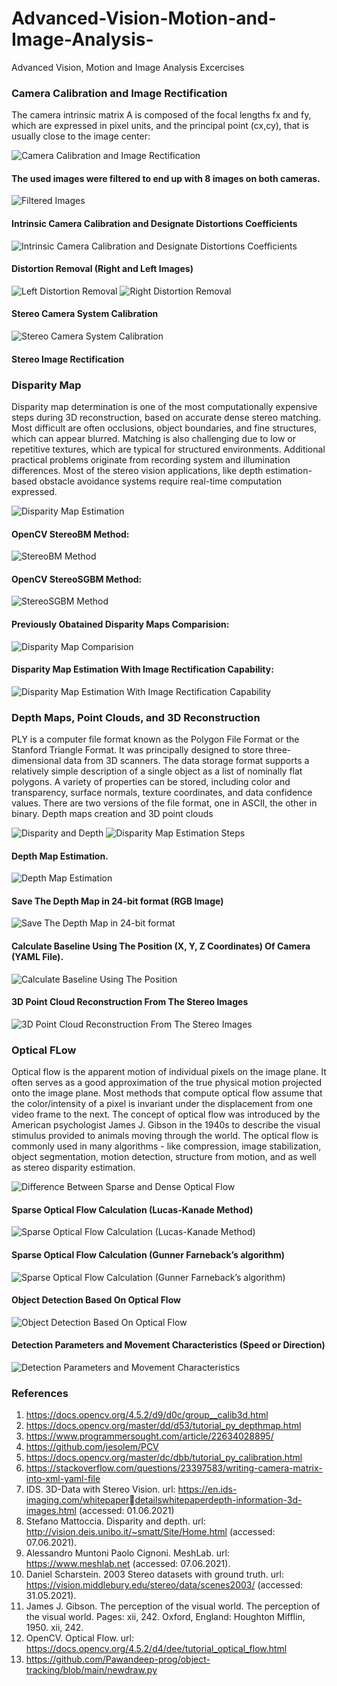 # Advanced-Vision-Motion-and-Image-Analysis-
Advanced Vision, Motion and Image  Analysis Excercises

### Camera Calibration and Image Rectification
The camera intrinsic matrix A is composed of the focal lengths fx and fy, which are expressed 
in pixel units, and the principal point (cx,cy), that is usually close to the image center: 

![Camera Calibration and Image Rectification](images/calibration_rectifiication_info.png)

#### The used images were filtered to end up with 8 images on both cameras.
![Filtered Images](images/filter_images.png)

#### Intrinsic Camera Calibration and  Designate Distortions Coefficients
![Intrinsic Camera Calibration and  Designate Distortions Coefficients](images/mtx_dist.png)

#### Distortion Removal (Right and Left Images)
![Left Distortion Removal](images/dr_left_inout.png)
![Right Distortion Removal](images/dr_right_inout.png)

#### Stereo Camera System Calibration
![Stereo Camera System Calibration](images/stereo_calibration.png)

#### Stereo Image Rectification


### Disparity Map 
Disparity map determination is one of the most computationally expensive steps during 3D 
reconstruction, based on accurate dense stereo matching. Most difficult are often occlusions, 
object boundaries, and fine structures, which can appear blurred. Matching is also 
challenging due to low or repetitive textures, which are typical for structured environments. 
Additional practical problems originate from recording system and illumination differences. 
Most of the stereo vision applications, like depth estimation-based obstacle avoidance 
systems require real-time computation expressed. 

![Disparity Map Estimation](images/disparity_info.png)

#### OpenCV StereoBM Method:
![StereoBM Method](images/stereoBM.png)

#### OpenCV StereoSGBM Method:
![StereoSGBM Method](images/StereoSGBM.png)

#### Previously Obatained Disparity Maps Comparision:
![Disparity Map Comparision](images/disparity_comparision.png)

#### Disparity Map Estimation With Image Rectification Capability:
![Disparity Map Estimation With Image Rectification Capability](images/estimation_rectification.png)


###  Depth Maps, Point Clouds, and 3D  Reconstruction
PLY is a computer file format known as the Polygon File Format or the Stanford Triangle 
Format. It was principally designed to store three-dimensional data from 3D scanners. The 
data storage format supports a relatively simple description of a single object as a list of 
nominally flat polygons. A variety of properties can be stored, including color and 
transparency, surface normals, texture coordinates, and data confidence values. There are 
two versions of the file format, one in ASCII, the other in binary. Depth maps creation and 3D point clouds 

 ![Disparity and Depth](images/disparity_depth.png)
 ![Disparity Map Estimation Steps](images/disparity_map_estimation_steps.png)

 #### Depth Map Estimation.
 ![Depth Map Estimation](images/disparity_map_estimation.png)

 #### Save The Depth Map in 24-bit format (RGB Image)
 ![Save The Depth Map in 24-bit format](images/save_depth_map.png)

 #### Calculate Baseline Using The Position (X, Y, Z Coordinates) Of Camera (YAML File).
 ![Calculate Baseline Using The Position](images/baseline_calc.png)

 #### 3D Point Cloud Reconstruction From The Stereo Images
 ![3D Point Cloud Reconstruction From The Stereo Images](images/3d_cloud_reconstruction.png)


### Optical FLow
Optical flow is the apparent motion of individual pixels on the image plane. It often serves as a good approximation of the true physical motion projected onto the image plane. Most methods that compute optical flow assume that the color/intensity of a pixel is invariant under the displacement from one video frame to the next. 
The concept of optical flow was introduced by the American psychologist James J. Gibson in the 1940s to describe the visual stimulus provided to animals moving through the world. The optical flow is commonly used in many algorithms - like compression, image stabilization, object segmentation, motion detection, structure from motion, and as well as stereo disparity estimation. 

 ![Difference Between Sparse and Dense Optical Flow](images/sparse_vs_dense_optical.png)

#### Sparse Optical Flow Calculation (Lucas-Kanade Method)
 ![Sparse Optical Flow Calculation (Lucas-Kanade Method)](images/lucas_kanade.png)

#### Sparse Optical Flow Calculation (Gunner Farneback’s algorithm)
 ![Sparse Optical Flow Calculation (Gunner Farneback’s algorithm)](images/gunner_farneback.png)

#### Object Detection Based On Optical Flow
 ![Object Detection Based On Optical Flow](images/object_detection_optical_flow.png)

#### Detection Parameters and Movement Characteristics (Speed or Direction)
 ![Detection Parameters and Movement Characteristics](images/detection_parameters_movement_characteristics.png)

### References
1. https://docs.opencv.org/4.5.2/d9/d0c/group__calib3d.html 
2. https://docs.opencv.org/master/dd/d53/tutorial_py_depthmap.html 
3. https://www.programmersought.com/article/22634028895/ 
4. https://github.com/jesolem/PCV
5. https://docs.opencv.org/master/dc/dbb/tutorial_py_calibration.html 
6. https://stackoverflow.com/questions/23397583/writing-camera-matrix-into-xml-yaml-file
7. IDS. 3D-Data with Stereo Vision. url: https://en.ids-imaging.com/whitepaperdetailswhitepaperdepth-information-3d-images.html (accessed: 01.06.2021) 
8. Stefano Mattoccia. Disparity and depth. url: http://vision.deis.unibo.it/~smatt/Site/Home.html (accessed: 07.06.2021). 
9. Alessandro Muntoni Paolo Cignoni. MeshLab. url: https://www.meshlab.net (accessed: 
07.06.2021). 
10. Daniel Scharstein. 2003 Stereo datasets with ground truth. url: 
https://vision.middlebury.edu/stereo/data/scenes2003/ (accessed: 31.05.2021).
11. James J. Gibson. The perception of the visual world. The perception of the visual world. 
Pages: xii, 242. Oxford, England: Houghton Mifflin, 1950. xii, 242. 
12. OpenCV. Optical Flow. url: https://docs.opencv.org/4.5.2/d4/dee/tutorial_optical_flow.html 
13. https://github.com/Pawandeep-prog/object-tracking/blob/main/newdraw.py 